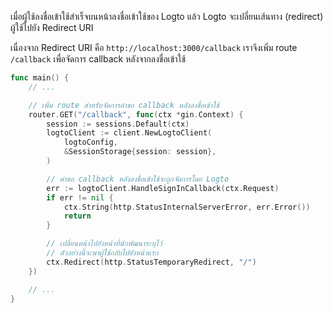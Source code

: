 เมื่อผู้ใช้ลงชื่อเข้าใช้สำเร็จบนหน้าลงชื่อเข้าใช้ของ Logto แล้ว Logto จะเปลี่ยนเส้นทาง (redirect) ผู้ใช้ไปยัง Redirect URI

เนื่องจาก Redirect URI คือ `http://localhost:3000/callback` เราจึงเพิ่ม route `/callback` เพื่อจัดการ callback หลังจากลงชื่อเข้าใช้

```go title="main.go"
func main() {
	// ...

	// เพิ่ม route สำหรับจัดการคำขอ callback หลังลงชื่อเข้าใช้
	router.GET("/callback", func(ctx *gin.Context) {
		session := sessions.Default(ctx)
		logtoClient := client.NewLogtoClient(
			logtoConfig,
			&SessionStorage{session: session},
		)

		// คำขอ callback หลังลงชื่อเข้าใช้จะถูกจัดการโดย Logto
		err := logtoClient.HandleSignInCallback(ctx.Request)
		if err != nil {
			ctx.String(http.StatusInternalServerError, err.Error())
			return
		}

		// เปลี่ยนหน้าไปยังหน้าที่นักพัฒนาระบุไว้
		// ตัวอย่างนี้จะพาผู้ใช้กลับไปยังหน้าแรก
		ctx.Redirect(http.StatusTemporaryRedirect, "/")
	})

	// ...
}
```
